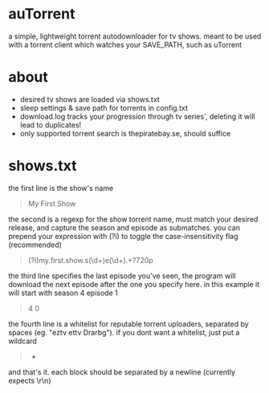 auTorrent
=========
a simple, lightweight torrent autodownloader for tv shows. meant to be used with a torrent client which watches your SAVE_PATH, such as uTorrent

about
==========
* desired tv shows are loaded via shows.txt
* sleep settings & save path for torrents in config.txt
* download.log tracks your progression through tv series', deleting it will lead to duplicates!
* only supported torrent search is thepiratebay.se, should suffice

shows.txt
=========
the first line is the show's name
> My First Show

the second is a regexp for the show torrent name, must match your desired release, and capture the season and episode as submatches. you can prepend your expression with (?i) to toggle the case-insensitivity flag (recommended)
> (?i)my.first.show.s(\d+)e(\d+).+?720p

the third line specifies the last episode you've seen, the program will download the next episode after the one you specify here. in this example it will start with season 4 episode 1
> 4 0

the fourth line is a whitelist for reputable torrent uploaders, separated by spaces (eg. "eztv ettv Drarbg"). if you dont want a whitelist, just put a wildcard

> *

and that's it. each block should be separated by a newline (currently expects \r\n)
